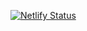 [![Netlify Status](https://api.netlify.com/api/v1/badges/f380ed81-ac3f-4edb-a63a-8d2baa9db1b0/deploy-status)](https://app.netlify.com/sites/btl-portfolio/deploys)